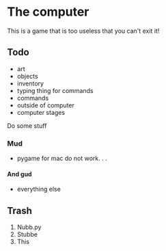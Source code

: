 # The computer

This is a game that is too useless that you can't exit it!

## Todo

 * art
 * objects
 * inventory
 * typing thing for commands
 * commands
 * outside of computer
 * computer stages

Do some stuff

### Mud
 * pygame for mac do not work. . .
#### And gud
 * everything else

## Trash
1. Nubb.py
2. Stubbe 
3. This 




######

